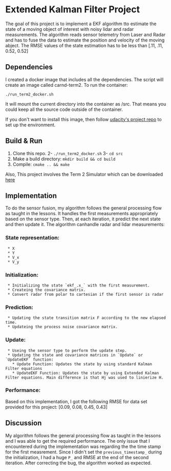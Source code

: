 # Extended Kalman Filter Project
The goal of this project is to implement a EKF algorithm tto estimate the state of a moving object of interest with noisy lidar and radar measurements. The algorithm reads sensor telemetry from Laser and Radar and has to fuse the data to estimate the position and velocity of the moving abject. The RMSE values of the state estimation has to be less than [.11, .11, 0.52, 0.52] 

## Dependencies
I created a docker image that includes all the dependencies. The script will create an image called carnd-term2. To run the container:

`./run_term2_docker.sh`

It will mount the current directory into the container as /src. That means you could keep all the source code outside of the container.

If you don't want to install this image, then follow [udacity's project repo](https://github.com/udacity/CarND-MPC-Project) to set up the environment.

## Build & Run
1. Clone this repo.
2- `./run_term2_docker.sh`
3- `cd src`
4. Make a build directory: `mkdir build && cd build`
5. Compile: `cmake .. && make`

Also, This project involves the Term 2 Simulator which can be downloaded [here](https://github.com/udacity/self-driving-car-sim/releases)

## Implementation
To do the sensor fusion, my algorithm follows the general processing flow as taught in the lessons. It handles the first measurements appropriately based on the sensor type. Then, at each iteration, it predict the next state and then update it. The algorithm canhandle radar and lidar measurements:

### State representation:
     * X
     * Y
     * V_x
     * V_y

### Initialization:
     * Initializing the state `ekf_.x_` with the first measurement.
     * Createing the covariance matrix.
     * Convert radar from polar to cartesian if the first sensor is radar
     
### Prediction:
     * Updating the state transition matrix F according to the new elapsed time.
     * Updateing the process noise covariance matrix.

### Update:
     * Useing the sensor type to perform the update step.
     * Updating the state and covariance matrices in `Update` or `UpdateEKF` function:
       * Update Function: Updates the state by using standard Kalman Filter equations
       * UpdateEKF Function: Updates the state by using Extended Kalman Filter equations. Main difference is that Hj was used to linierize H.
       
### Performance:
Based on this implementation, I got the following RMSE for data set provided for this project: [0.09, 0.08, 0.45, 0.43]
       
## Discussion
My algorithm follows the general processing flow as taught in the lessons and I was able to get the required performance. The only issue that I encountered during the implementation was regarding the the time stamp for the first measrement. Since I didn't set the `previous_timestamp_` during the initialization, I had a huge `P_` and RMSE at the end of the second iteration. After correcting the bug, the algorithm worked as expected.  


